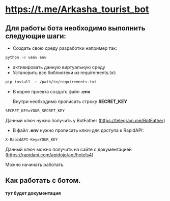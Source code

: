 # https://t.me/Arkasha_tourist_bot

## Для работы бота необходимо выполнить следующие шаги:

- Создать свою среду разработки например так:
```bash
python -m venv env
```
- активировать данную виртуальную среду
- Установить все библиотеки из requirements.txt:
```bash
pip install -r /path/to/requirements.txt
```

- В корне проекта создать файл **.env**

    Внутри необходимо прописать строку **SECRET_KEY**
```txt
SECRET_KEY=YOUR_SECRET_KEY
```
Данный ключ нужно получить у BotFather (https://telegram.me/BotFather)


- В файл **.env** нужно прописать ключ для доступа к RapidAPI:
```txt
X-RapidAPI-Key=YOUR_KEY
```
Данный ключ можно получить на сайте с документацией (https://rapidapi.com/apidojo/api/hotels4)


Можно начинать работать.


## Как работать с ботом.

#### тут будет документация
